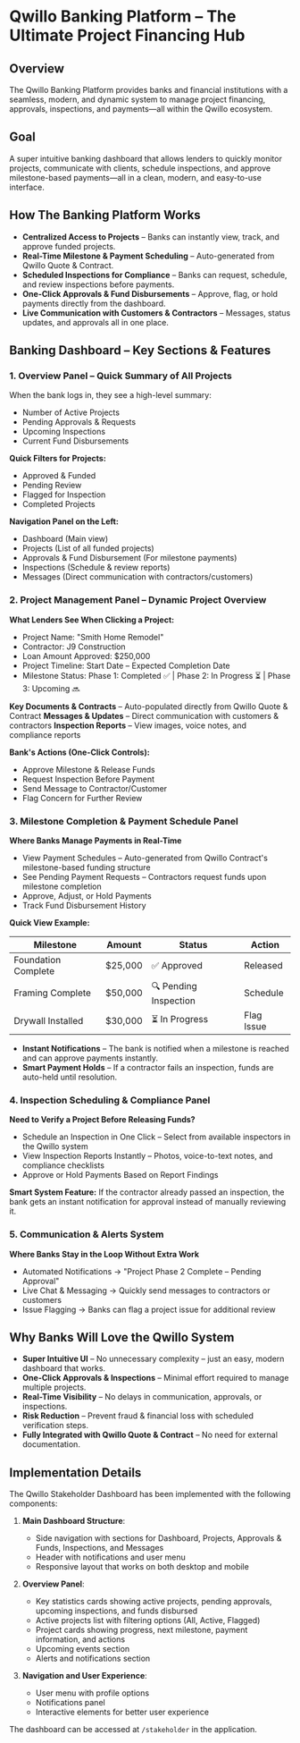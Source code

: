 # Qwillo Banking Platform – The Ultimate Project Financing Hub

## Overview
The Qwillo Banking Platform provides banks and financial institutions with a seamless, modern, and dynamic system to manage project financing, approvals, inspections, and payments—all within the Qwillo ecosystem.

## Goal
A super intuitive banking dashboard that allows lenders to quickly monitor projects, communicate with clients, schedule inspections, and approve milestone-based payments—all in a clean, modern, and easy-to-use interface.

## How The Banking Platform Works
- **Centralized Access to Projects** – Banks can instantly view, track, and approve funded projects.
- **Real-Time Milestone & Payment Scheduling** – Auto-generated from Qwillo Quote & Contract.
- **Scheduled Inspections for Compliance** – Banks can request, schedule, and review inspections before payments.
- **One-Click Approvals & Fund Disbursements** – Approve, flag, or hold payments directly from the dashboard.
- **Live Communication with Customers & Contractors** – Messages, status updates, and approvals all in one place.

## Banking Dashboard – Key Sections & Features

### 1. Overview Panel – Quick Summary of All Projects
When the bank logs in, they see a high-level summary:
- Number of Active Projects
- Pending Approvals & Requests
- Upcoming Inspections
- Current Fund Disbursements

**Quick Filters for Projects:**
- Approved & Funded
- Pending Review
- Flagged for Inspection
- Completed Projects

**Navigation Panel on the Left:**
- Dashboard (Main view)
- Projects (List of all funded projects)
- Approvals & Fund Disbursement (For milestone payments)
- Inspections (Schedule & review reports)
- Messages (Direct communication with contractors/customers)

### 2. Project Management Panel – Dynamic Project Overview
**What Lenders See When Clicking a Project:**
- Project Name: "Smith Home Remodel"
- Contractor: J9 Construction
- Loan Amount Approved: $250,000
- Project Timeline: Start Date – Expected Completion Date
- Milestone Status: Phase 1: Completed ✅ | Phase 2: In Progress ⏳ | Phase 3: Upcoming 🔜

**Key Documents & Contracts** – Auto-populated directly from Qwillo Quote & Contract
**Messages & Updates** – Direct communication with customers & contractors
**Inspection Reports** – View images, voice notes, and compliance reports

**Bank's Actions (One-Click Controls):**
- Approve Milestone & Release Funds
- Request Inspection Before Payment
- Send Message to Contractor/Customer
- Flag Concern for Further Review

### 3. Milestone Completion & Payment Schedule Panel
**Where Banks Manage Payments in Real-Time**
- View Payment Schedules – Auto-generated from Qwillo Contract's milestone-based funding structure
- See Pending Payment Requests – Contractors request funds upon milestone completion
- Approve, Adjust, or Hold Payments
- Track Fund Disbursement History

**Quick View Example:**

| Milestone | Amount | Status | Action |
|-----------|--------|--------|--------|
| Foundation Complete | $25,000 | ✅ Approved | Released |
| Framing Complete | $50,000 | 🔍 Pending Inspection | Schedule |
| Drywall Installed | $30,000 | ⏳ In Progress | Flag Issue |

- **Instant Notifications** – The bank is notified when a milestone is reached and can approve payments instantly.
- **Smart Payment Holds** – If a contractor fails an inspection, funds are auto-held until resolution.

### 4. Inspection Scheduling & Compliance Panel
**Need to Verify a Project Before Releasing Funds?**
- Schedule an Inspection in One Click – Select from available inspectors in the Qwillo system
- View Inspection Reports Instantly – Photos, voice-to-text notes, and compliance checklists
- Approve or Hold Payments Based on Report Findings

**Smart System Feature:** If the contractor already passed an inspection, the bank gets an instant notification for approval instead of manually reviewing it.

### 5. Communication & Alerts System
**Where Banks Stay in the Loop Without Extra Work**
- Automated Notifications → "Project Phase 2 Complete – Pending Approval"
- Live Chat & Messaging → Quickly send messages to contractors or customers
- Issue Flagging → Banks can flag a project issue for additional review

## Why Banks Will Love the Qwillo System
- **Super Intuitive UI** – No unnecessary complexity – just an easy, modern dashboard that works.
- **One-Click Approvals & Inspections** – Minimal effort required to manage multiple projects.
- **Real-Time Visibility** – No delays in communication, approvals, or inspections.
- **Risk Reduction** – Prevent fraud & financial loss with scheduled verification steps.
- **Fully Integrated with Qwillo Quote & Contract** – No need for external documentation.

## Implementation Details

The Qwillo Stakeholder Dashboard has been implemented with the following components:

1. **Main Dashboard Structure**:
   - Side navigation with sections for Dashboard, Projects, Approvals & Funds, Inspections, and Messages
   - Header with notifications and user menu
   - Responsive layout that works on both desktop and mobile

2. **Overview Panel**:
   - Key statistics cards showing active projects, pending approvals, upcoming inspections, and funds disbursed
   - Active projects list with filtering options (All, Active, Flagged)
   - Project cards showing progress, next milestone, payment information, and actions
   - Upcoming events section
   - Alerts and notifications section

3. **Navigation and User Experience**:
   - User menu with profile options
   - Notifications panel
   - Interactive elements for better user experience

The dashboard can be accessed at `/stakeholder` in the application.